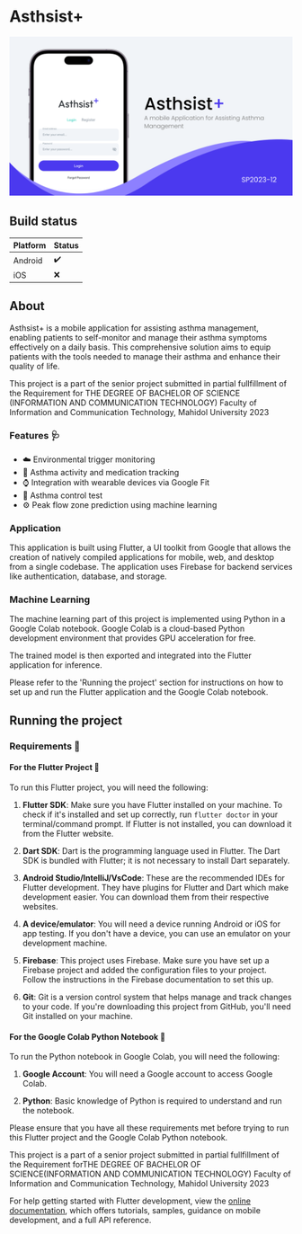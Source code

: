 # Asthsist+

![Image for Asthsist+](doc/images/asthsist+.png)

## Build status
| Platform | Status |
|----------|--------|
|Android|:heavy_check_mark:|
|iOS|:x:|

## About
Asthsist+ is a mobile application for assisting asthma management, enabling patients to self-monitor and manage their asthma symptoms effectively on a daily basis. This comprehensive solution aims to equip patients with the tools needed to manage their asthma and enhance their quality of life. 

 This project is a part of the senior project submitted in partial fullfillment of the Requirement for THE DEGREE OF BACHELOR OF SCIENCE (INFORMATION AND COMMUNICATION TECHNOLOGY) Faculty of Information and Communication Technology, Mahidol University 2023

### Features :stethoscope:
- :cloud: Environmental trigger monitoring 
- :pill: Asthma activity and medication tracking 
- :watch: Integration with wearable devices via Google Fit 
- :memo: Asthma control test 
- :gear: Peak flow zone prediction using machine learning 

### Application

This application is built using Flutter, a UI toolkit from Google that allows the creation of natively compiled applications for mobile, web, and desktop from a single codebase. The application uses Firebase for backend services like authentication, database, and storage.

### Machine Learning

The machine learning part of this project is implemented using Python in a Google Colab notebook. Google Colab is a cloud-based Python development environment that provides GPU acceleration for free.


The trained model is then exported and integrated into the Flutter application for inference.

Please refer to the 'Running the project' section for instructions on how to set up and run the Flutter application and the Google Colab notebook.


## Running the project
### Requirements :syringe:

#### For the Flutter Project :iphone:

To run this Flutter project, you will need the following:

1. **Flutter SDK**: Make sure you have Flutter installed on your machine. To check if it's installed and set up correctly, run `flutter doctor` in your terminal/command prompt. If Flutter is not installed, you can download it from the Flutter website.

2. **Dart SDK**: Dart is the programming language used in Flutter. The Dart SDK is bundled with Flutter; it is not necessary to install Dart separately.

3. **Android Studio/IntelliJ/VsCode**: These are the recommended IDEs for Flutter development. They have plugins for Flutter and Dart which make development easier. You can download them from their respective websites.

4. **A device/emulator**: You will need a device running Android or iOS for app testing. If you don't have a device, you can use an emulator on your development machine.

5. **Firebase**: This project uses Firebase. Make sure you have set up a Firebase project and added the configuration files to your project. Follow the instructions in the Firebase documentation to set this up.

6. **Git**: Git is a version control system that helps manage and track changes to your code. If you're downloading this project from GitHub, you'll need Git installed on your machine.

#### For the Google Colab Python Notebook :notebook:

To run the Python notebook in Google Colab, you will need the following:

1. **Google Account**: You will need a Google account to access Google Colab.

2. **Python**: Basic knowledge of Python is required to understand and run the notebook.
   

Please ensure that you have all these requirements met before trying to run this Flutter project and the Google Colab Python notebook.

 This project is a part of a senior project submitted in partial fullfillment of the Requirement forTHE DEGREE OF BACHELOR OF SCIENCE(INFORMATION AND COMMUNICATION TECHNOLOGY) Faculty of Information and Communication Technology, Mahidol University 2023

For help getting started with Flutter development, view the
[online documentation](https://docs.flutter.dev/), which offers tutorials,
samples, guidance on mobile development, and a full API reference.
